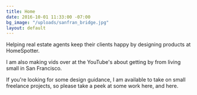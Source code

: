 ```yaml
---
title: Home
date: 2016-10-01 11:33:00 -07:00
bg_image: "/uploads/sanfran_bridge.jpg"
layout: default
---
```


Helping real estate agents keep their clients happy by designing products at HomeSpotter.

I am also making vids over at the YouTube's about getting by from living small in San Francisco.

If you're looking for some design guidance, I am available to take on small freelance projects, so please take a peek at some work here, and here.
